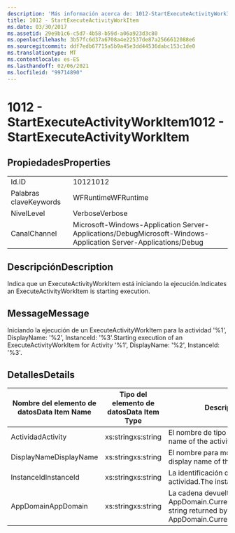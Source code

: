 ```yaml
---
description: 'Más información acerca de: 1012-StartExecuteActivityWorkItem'
title: 1012 - StartExecuteActivityWorkItem
ms.date: 03/30/2017
ms.assetid: 29e9b1c6-c5d7-4b58-b59d-a06a923d3c80
ms.openlocfilehash: 3b57fc6d37a6708a4e22537de87a2566612088e6
ms.sourcegitcommit: ddf7edb67715a5b9a45e3dd44536dabc153c1de0
ms.translationtype: MT
ms.contentlocale: es-ES
ms.lasthandoff: 02/06/2021
ms.locfileid: "99714890"
---
```

# <a name="1012---startexecuteactivityworkitem"></a><span data-ttu-id="3898c-103">1012 - StartExecuteActivityWorkItem</span><span class="sxs-lookup"><span data-stu-id="3898c-103">1012 - StartExecuteActivityWorkItem</span></span>

## <a name="properties"></a><span data-ttu-id="3898c-104">Propiedades</span><span class="sxs-lookup"><span data-stu-id="3898c-104">Properties</span></span>  
  
|||  
|-|-|  
|<span data-ttu-id="3898c-105">Id.</span><span class="sxs-lookup"><span data-stu-id="3898c-105">ID</span></span>|<span data-ttu-id="3898c-106">1012</span><span class="sxs-lookup"><span data-stu-id="3898c-106">1012</span></span>|  
|<span data-ttu-id="3898c-107">Palabras clave</span><span class="sxs-lookup"><span data-stu-id="3898c-107">Keywords</span></span>|<span data-ttu-id="3898c-108">WFRuntime</span><span class="sxs-lookup"><span data-stu-id="3898c-108">WFRuntime</span></span>|  
|<span data-ttu-id="3898c-109">Nivel</span><span class="sxs-lookup"><span data-stu-id="3898c-109">Level</span></span>|<span data-ttu-id="3898c-110">Verbose</span><span class="sxs-lookup"><span data-stu-id="3898c-110">Verbose</span></span>|  
|<span data-ttu-id="3898c-111">Canal</span><span class="sxs-lookup"><span data-stu-id="3898c-111">Channel</span></span>|<span data-ttu-id="3898c-112">Microsoft-Windows-Application Server-Applications/Debug</span><span class="sxs-lookup"><span data-stu-id="3898c-112">Microsoft-Windows-Application Server-Applications/Debug</span></span>|  
  
## <a name="description"></a><span data-ttu-id="3898c-113">Descripción</span><span class="sxs-lookup"><span data-stu-id="3898c-113">Description</span></span>  

 <span data-ttu-id="3898c-114">Indica que un ExecuteActivityWorkItem está iniciando la ejecución.</span><span class="sxs-lookup"><span data-stu-id="3898c-114">Indicates an ExecuteActivityWorkItem is starting execution.</span></span>  
  
## <a name="message"></a><span data-ttu-id="3898c-115">Message</span><span class="sxs-lookup"><span data-stu-id="3898c-115">Message</span></span>  

 <span data-ttu-id="3898c-116">Iniciando la ejecución de un ExecuteActivityWorkItem para la actividad '%1', DisplayName: '%2', InstanceId: '%3'.</span><span class="sxs-lookup"><span data-stu-id="3898c-116">Starting execution of an ExecuteActivityWorkItem for Activity '%1', DisplayName: '%2', InstanceId: '%3'.</span></span>  
  
## <a name="details"></a><span data-ttu-id="3898c-117">Detalles</span><span class="sxs-lookup"><span data-stu-id="3898c-117">Details</span></span>  
  
|<span data-ttu-id="3898c-118">Nombre del elemento de datos</span><span class="sxs-lookup"><span data-stu-id="3898c-118">Data Item Name</span></span>|<span data-ttu-id="3898c-119">Tipo del elemento de datos</span><span class="sxs-lookup"><span data-stu-id="3898c-119">Data Item Type</span></span>|<span data-ttu-id="3898c-120">Descripción</span><span class="sxs-lookup"><span data-stu-id="3898c-120">Description</span></span>|  
|--------------------|--------------------|-----------------|  
|<span data-ttu-id="3898c-121">Actividad</span><span class="sxs-lookup"><span data-stu-id="3898c-121">Activity</span></span>|<span data-ttu-id="3898c-122">xs:string</span><span class="sxs-lookup"><span data-stu-id="3898c-122">xs:string</span></span>|<span data-ttu-id="3898c-123">El nombre de tipo de la actividad.</span><span class="sxs-lookup"><span data-stu-id="3898c-123">The type name of the activity.</span></span>|  
|<span data-ttu-id="3898c-124">DisplayName</span><span class="sxs-lookup"><span data-stu-id="3898c-124">DisplayName</span></span>|<span data-ttu-id="3898c-125">xs:string</span><span class="sxs-lookup"><span data-stu-id="3898c-125">xs:string</span></span>|<span data-ttu-id="3898c-126">El nombre para mostrar de la actividad.</span><span class="sxs-lookup"><span data-stu-id="3898c-126">The display name of the activity.</span></span>|  
|<span data-ttu-id="3898c-127">InstanceId</span><span class="sxs-lookup"><span data-stu-id="3898c-127">InstanceId</span></span>|<span data-ttu-id="3898c-128">xs:string</span><span class="sxs-lookup"><span data-stu-id="3898c-128">xs:string</span></span>|<span data-ttu-id="3898c-129">La identificación de instancia de la actividad.</span><span class="sxs-lookup"><span data-stu-id="3898c-129">The instance id of the activity.</span></span>|  
|<span data-ttu-id="3898c-130">AppDomain</span><span class="sxs-lookup"><span data-stu-id="3898c-130">AppDomain</span></span>|<span data-ttu-id="3898c-131">xs:string</span><span class="sxs-lookup"><span data-stu-id="3898c-131">xs:string</span></span>|<span data-ttu-id="3898c-132">La cadena devuelta por AppDomain.CurrentDomain.FriendlyName.</span><span class="sxs-lookup"><span data-stu-id="3898c-132">The string returned by AppDomain.CurrentDomain.FriendlyName.</span></span>|
